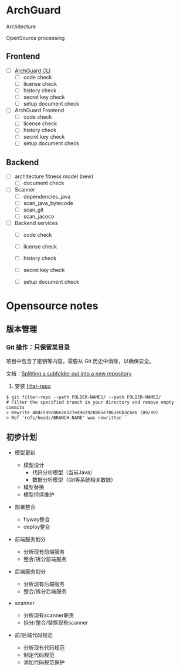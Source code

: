 # ArchGuard

Architecture

OpenSource processing

## Frontend

- [ ] [ArchGuard CLI](https://github.com/archguard/arch-guard-cli)
   - [ ] code check
   - [ ] license check
   - [ ] history check
   - [ ] secret key check
   - [ ] setup document check
- [ ] ArchGuard Frontend
   - [ ] code check
   - [ ] license check
   - [ ] history check
   - [ ] secret key check
   - [ ] setup document check

## Backend

- [ ] architecture fitness model (new)
   - [ ] document check
- [ ] Scanner
   - [ ] dependencies_java
   - [ ] scan_java_bytecode
   - [ ] scan_git  
   - [ ] scan_jacoco 
- [ ] Backend services
   - [ ] code check
   - [ ] license check
   - [ ] history check
   - [ ] secret key check
   - [ ] setup document check


# Opensource notes

## 版本管理

### Git 操作：只保留某目录

项目中包含了密钥等内容，需要从 Git 历史中消除，以确保安全。

文档：[Splitting a subfolder out into a new repository](https://docs.github.com/en/get-started/using-git/splitting-a-subfolder-out-into-a-new-repository)

1. 安装 [filter-repo](https://github.com/newren/git-filter-repo/blob/main/INSTALL.md)

```
$ git filter-repo --path FOLDER-NAME1/ --path FOLDER-NAME2/
# Filter the specified branch in your directory and remove empty commits
> Rewrite 48dc599c80e20527ed902928085e7861e6b3cbe6 (89/89)
> Ref 'refs/heads/BRANCH-NAME' was rewritten```
```

## 初步计划
- 模型更新
  - 模型设计
    - 代码分析模型（当前Java）
    - 数据分析模型（Git等系统相关数据）
  - 模型替换
  - 模型持续维护
  
- 部署整合
  - flyway整合
  - deploy整合
  
- 前端服务划分
  - 分析现有前端服务
  - 整合/拆分前端服务
  
- 后端服务划分
  - 分析现有后端服务
  - 整合/拆分后端服务
  
- scanner
  - 分析现有scanner职责
  - 拆分/整合/替换现有scanner
  
- 前/后端代码规范
  - 分析现有代码规范
  - 制定代码规范
  - 添加代码规范保护



